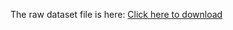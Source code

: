 The raw dataset file is here:
[Click here to download](https://drive.google.com/file/d/1XIF2jsvjadQ8F9k7X4fuPGW2ZkqYrm9P/view?usp=drive_link)
